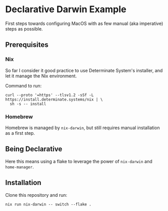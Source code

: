 # Declarative Darwin Example

First steps towards configuring MacOS with as few manual (aka imperative) steps
as possible.

## Prerequisites

### Nix

So far I consider it good practice to use Determinate System's installer,
and let it manage the Nix environment.

Command to run:

```
curl --proto '=https' --tlsv1.2 -sSf -L https://install.determinate.systems/nix | \
  sh -s -- install
```

### Homebrew

Homebrew is managed by `nix-darwin`, but still requires manual installation
as a first step.

## Being Declarative

Here this means using a flake to leverage the power of `nix-darwin` and
`home-manager`.

## Installation

Clone this repository and run:

```
nix run nix-darwin -- switch --flake .
```
